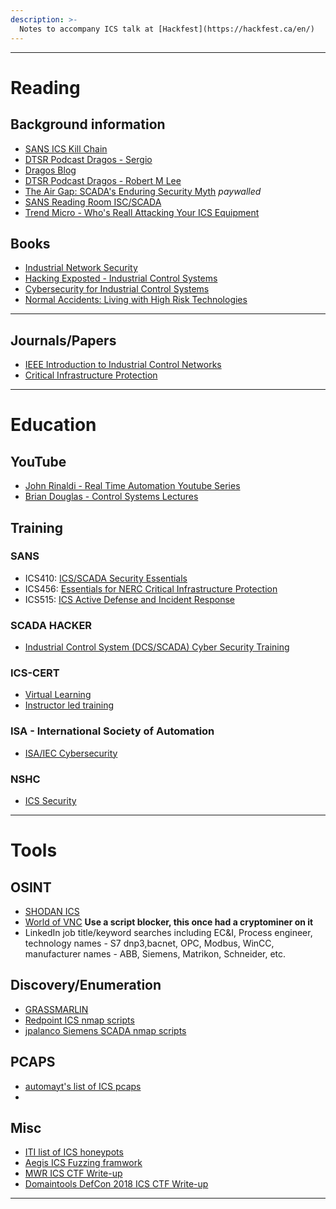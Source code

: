 ```yaml
---
description: >-
  Notes to accompany ICS talk at [Hackfest](https://hackfest.ca/en/)
---
```

---
# Reading

## Background information

* [SANS ICS Kill Chain](https://www.sans.org/reading-room/whitepapers/ICS/industrial-control-system-cyber-kill-chain-36297)
* [DTSR Podcast Dragos - Sergio](http://podcast.wh1t3rabbit.net/dtsr-episode-254-lowdown-and-dirty-ics)
* [Dragos Blog](https://dragos.com/blog.html)
* [DTSR Podcast Dragos - Robert M Lee](http://podcast.wh1t3rabbit.net/dtsr-episode-269-industrial-internet-of-things-iiot)
* [The Air Gap: SCADA's Enduring Security Myth](https://cacm.acm.org/magazines/2013/8/166309-the-air-gap/abstract) *paywalled*
* [SANS Reading Room ISC/SCADA](https://www.sans.org/reading-room/whitepapers/ICS)
* [Trend Micro - Who's Reall Attacking Your ICS Equipment](http://www.trendmicro.com.hk/cloud-content/apac/pdfs/security-intelligence/white-papers/wp-whos-really-attacking-your-ics-equipment.pdf)

## Books

* [Industrial Network Security](https://www.sciencedirect.com/book/9780124201149/industrial-network-security)
* [Hacking Exposted - Industrial Control Systems](https://www.oreilly.com/library/view/hacking-exposed-industrial/9781259589720/)
* [Cybersecurity for Industrial Control Systems](https://www.crcpress.com/Cybersecurity-for-Industrial-Control-Systems-SCADA-DCS-PLC-HMI-and/Macaulay-Singer/p/book/9781439801963)
* [Normal Accidents: Living with High Risk Technologies](https://press.princeton.edu/titles/6596.html) 

---

## Journals/Papers

* [IEEE Introduction to Industrial Control Networks](https://ieeexplore.ieee.org/document/6248648)
* [Critical Infrastructure Protection](https://www.springer.com/gp/book/9783642289194)

---

# Education

## YouTube
* [John Rinaldi - Real Time Automation Youtube Series](https://www.youtube.com/user/RealTimeAutomation/videos)
* [Brian Douglas - Control Systems Lectures](https://www.youtube.com/user/ControlLectures)


## Training 

### SANS

* ICS410: [ICS/SCADA Security Essentials](https://uk.sans.org/course/ics-scada-cyber-security-essentials)
* ICS456: [Essentials for NERC Critical Infrastructure Protection](http://www.sans.org/course/essentials-for-nerc-critical-infrastructure-protection)
* ICS515: [ICS Active Defense and Incident Response](http://www.sans.org/course/industrial-control-system-active-defense-and-incident-response)

### SCADA HACKER

* [Industrial Control System (DCS/SCADA) Cyber Security Training](https://www.scadahacker.com/training.html)

### ICS-CERT

* [Virtual Learning](https://ics-cert-training.inl.gov/learn)
* [Instructor led training](https://ics-cert.us-cert.gov/Training-Available-Through-ICS-CERT)

### ISA - International Society of Automation

* [ISA/IEC Cybersecurity](https://www.isa.org/training-and-certifications/isa-certification/isa99iec-62443/isa99iec-62443-cybersecurity-certificate-programs/)

### NSHC

* [ICS Security](https://st.nshc.net/training/icsscada/)

---

# Tools

## OSINT

* [SHODAN ICS](https://www.shodan.io/explore/category/industrial-control-systems)
* [World of VNC](https://worldofvnc.net/) **Use a script blocker, this once had a cryptominer on it**
* LinkedIn job title/keyword searches including EC&I, Process engineer, technology names - S7 dnp3,bacnet, OPC, Modbus, WinCC, manufacturer names - ABB, Siemens, Matrikon, Schneider, etc.

## Discovery/Enumeration

* [GRASSMARLIN](https://github.com/nsacyber/GRASSMARLIN)
* [Redpoint ICS nmap scripts](https://github.com/digitalbond/Redpoint)
* [jpalanco Siemens SCADA nmap scripts](https://github.com/jpalanco/nmap-scada)

## PCAPS

* [automayt's list of ICS pcaps](https://github.com/automayt/ICS-pcap)
* 

## Misc

* [ITI list of ICS honeypots](https://github.com/ITI/ICS-Security-Tools/tree/master/tools/honeypots)
* [Aegis ICS Fuzzing framwork](https://www.automatak.com/aegis/)
* [MWR ICS CTF Write-up](https://labs.mwrinfosecurity.com/blog/offensive-ics-exploitation-a-technical-description/)
* [Domaintools DefCon 2018 ICS CTF Write-up](https://blog.domaintools.com/2018/08/def-con-ics-ctf/)
---





